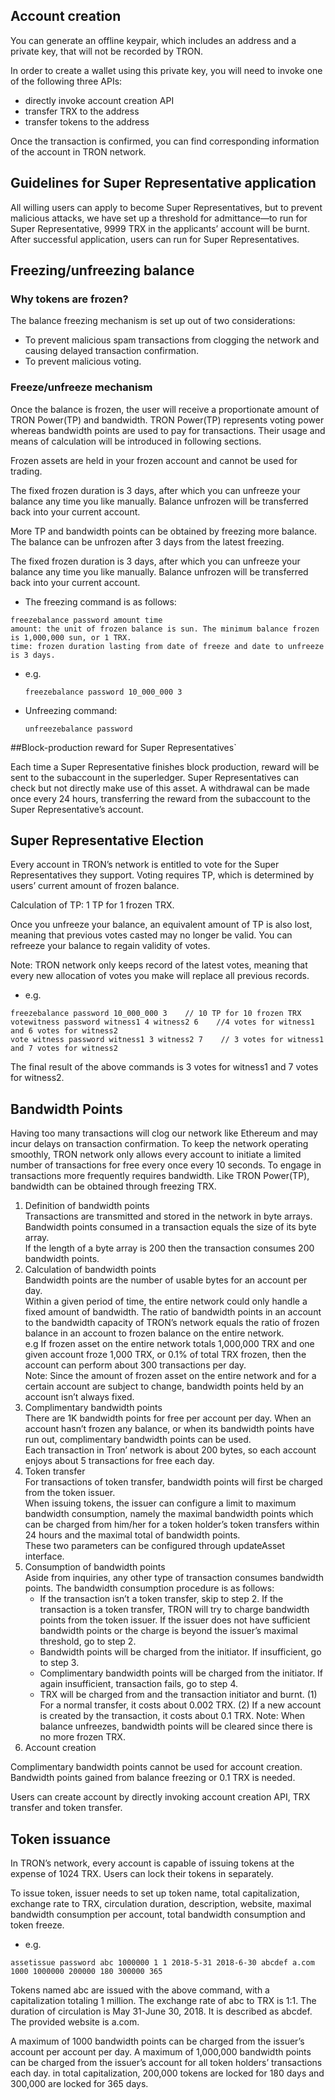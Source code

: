 ## Account creation

You can generate an offline keypair, which includes an address and a private key, that will not be recorded by TRON. 

In order to create a wallet using this private key, you will need to invoke one of the following three APIs:

+ directly invoke account creation API
+ transfer TRX to the address
+ transfer tokens to the address 

Once the transaction is confirmed, you can find corresponding information of the account in TRON network.

## Guidelines for Super Representative application

All willing users can apply to become Super Representatives, but to prevent malicious attacks, we have set up a threshold for admittance—to run for Super Representative, 9999 TRX in the applicants’ account will be burnt. After successful application, users can run for Super Representatives.

## Freezing/unfreezing balance

### Why tokens are frozen?

The balance freezing mechanism is set up out of two considerations:
+ To prevent malicious spam transactions from clogging the network and causing delayed transaction confirmation.
+ To prevent malicious voting.

### Freeze/unfreeze mechanism

Once the balance is frozen, the user will receive a proportionate amount of TRON Power(TP) and bandwidth. TRON Power(TP) represents voting power whereas bandwidth points are used to pay for transactions. Their usage and means of calculation will be introduced in following sections.

Frozen assets are held in your frozen account and cannot be used for trading.

The fixed frozen duration is 3 days, after which you can unfreeze your balance any time you like manually. Balance unfrozen will be transferred back into your current account.

More TP and bandwidth points can be obtained by freezing more balance. The balance can be unfrozen after 3 days from the latest freezing.

The fixed frozen duration is 3 days, after which you can unfreeze your balance any time you like manually. Balance unfrozen will be transferred back into your current account.

+ The freezing command is as follows: 

```
freezebalance password amount time
amount: the unit of frozen balance is sun. The minimum balance frozen is 1,000,000 sun, or 1 TRX.
time: frozen duration lasting from date of freeze and date to unfreeze is 3 days.
```

+ e.g.

    `freezebalance password 10_000_000 3`

+ Unfreezing command:

    `unfreezebalance password`

##Block-production reward for Super Representatives`

Each time a Super Representative finishes block production, reward will be sent to the subaccount in the superledger. Super Representatives can check but not directly make use of this asset. A withdrawal can be made once every 24 hours, transferring the reward from the subaccount to the Super Representative’s account.

## Super Representative Election

Every account in TRON’s network is entitled to vote for the Super Representatives they support. Voting requires TP, which is determined by users’ current amount of frozen balance.

Calculation of TP: 1 TP for 1 frozen TRX.

Once you unfreeze your balance, an equivalent amount of TP is also lost, meaning that previous votes casted may no longer be valid. You can refreeze your balance to regain validity of votes.

Note: TRON network only keeps record of the latest votes, meaning that every new allocation of votes you make will replace all previous records.

+ e.g.

```
freezebalance password 10_000_000 3    // 10 TP for 10 frozen TRX
votewitness password witness1 4 witness2 6    //4 votes for witness1 and 6 votes for witness2
vote witness password witness1 3 witness2 7    // 3 votes for witness1 and 7 votes for witness2
```
The final result of the above commands is 3 votes for witness1 and 7 votes for witness2.

## Bandwidth Points

Having too many transactions will clog our network like Ethereum and may incur delays on transaction confirmation. To keep the network operating smoothly, TRON network only allows every account to initiate a limited number of transactions for free every once every 10 seconds. To engage in transactions more frequently requires bandwidth. Like TRON Power(TP), bandwidth can be obtained through freezing TRX.

1. Definition of bandwidth points  
Transactions are transmitted and stored in the network in byte arrays. Bandwidth points consumed in a transaction equals the size of its byte array.  
If the length of a byte array is 200 then the transaction consumes 200 bandwidth points.
2. Calculation of bandwidth points  
Bandwidth points are the number of usable bytes for an account per day.  
Within a given period of time, the entire network could only handle a fixed amount of bandwidth. 
The ratio of bandwidth points in an account to the bandwidth capacity of TRON’s network equals the ratio of frozen balance in an account to frozen balance on the entire network.  
e.g If frozen asset on the entire network totals 1,000,000 TRX and one given account froze 1,000 TRX, or 0.1% of total TRX frozen, then the account can perform about 300 transactions per day.  
Note: Since the amount of frozen asset on the entire network and for a certain account are subject to change, bandwidth points held by an account isn’t always fixed.
3. Complimentary bandwidth points  
There are 1K bandwidth points for free per account per day. When an account hasn’t frozen any balance, or when its bandwidth points have run out, complimentary bandwidth points can be used.  
Each transaction in Tron’ network is about 200 bytes, so each account enjoys about 5 transactions for free each day.  
4. Token transfer  
For transactions of token transfer, bandwidth points will first be charged from the token issuer.  
When issuing tokens, the issuer can configure a limit to maximum bandwidth consumption, namely the maximal bandwidth points which can be charged from him/her for a token holder’s token transfers within 24 hours and the maximal total of bandwidth points.  
These two parameters can be configured through updateAsset interface.
5. Consumption of bandwidth points  
Aside from inquiries, any other type of transaction consumes bandwidth points. The bandwidth consumption procedure is as follows:
    + If the transaction isn’t a token transfer, skip to step 2. If the transaction is a token transfer, TRON will try to charge bandwidth points from the token issuer. If the issuer does not have sufficient bandwidth points or the charge is beyond the issuer’s maximal threshold, go to step 2.
    + Bandwidth points will be charged from the initiator. If insufficient, go to step 3.
    + Complimentary bandwidth points will be charged from the initiator. If again insufficient, transaction fails, go to step 4. 
    + TRX will be charged from and the transaction initiator and burnt.
      (1) For a normal transfer, it costs about 0.002 TRX.
      (2) If a new account is created by the transaction, it costs about 0.1 TRX.
    Note: When balance unfreezes, bandwidth points will be cleared since there is no more frozen TRX.
6. Account creation  

Complimentary bandwidth points cannot be used for account creation. Bandwidth points gained from balance freezing or 0.1 TRX is needed.

Users can create account by directly invoking account creation API, TRX transfer and token transfer.

## Token issuance

In TRON’s network, every account is capable of issuing tokens at the expense of 1024 TRX. Users can lock their tokens in separately.

To issue token, issuer needs to set up token name, total capitalization, exchange rate to TRX, circulation duration, description, website, maximal bandwidth consumption per account, total bandwidth consumption and token freeze.

+ e.g. 

`assetissue password abc 1000000 1 1 2018-5-31 2018-6-30 abcdef a.com 1000 1000000 200000 180 300000 365 `  

Tokens named abc are issued with the above command, with a capitalization totaling 1 million. The exchange rate of abc to TRX is 1:1. The duration of circulation is May 31-June 30, 2018. It is described as abcdef. The provided website is a.com.

A maximum of 1000 bandwidth points can be charged from the issuer’s account per account per day. A maximum of 1,000,000 bandwidth points can be charged from the issuer’s account for all token holders’ transactions each day. in total capitalization, 200,000 tokens are locked for 180 days and 300,000 are locked for 365 days.

